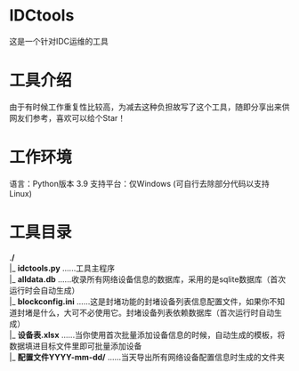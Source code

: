 # IDCtools
这是一个针对IDC运维的工具

# 工具介绍
由于有时候工作重复性比较高，为减去这种负担故写了这个工具，随即分享出来供网友们参考，喜欢可以给个Star！

# 工作环境
语言：Python版本 3.9
支持平台：仅Windows (可自行去除部分代码以支持Linux)

# 工具目录 
.**/**    
|_ **idctools.py** ......工具主程序    
|_ **alldata.db** ......收录所有网络设备信息的数据库，采用的是sqlite数据库（首次运行时会自动生成）     
|_ **blockconfig.ini** ......这是封堵功能的封堵设备列表信息配置文件，如果你不知道封堵是什么，大可不必使用它。封堵设备列表依赖数据库（首次运行时自动生成）    
|_ **设备表.xlsx** ......当你使用首次批量添加设备信息的时候，自动生成的模板，将数据填进目标文件里即可批量添加设备    
|_ **配置文件YYYY-mm-dd/** ......当天导出所有网络设备配置信息时生成的文件夹     
